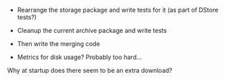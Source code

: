 - Rearrange the storage package and write tests for it (as part of DStore tests?)
- Cleanup the current archive package and write tests

- Then write the merging code

- Metrics for disk usage? Probably too hard...

Why at startup does there seem to be an extra download?
